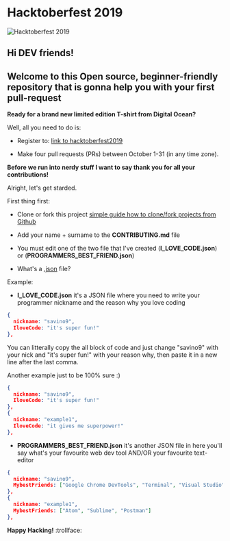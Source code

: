 # Hacktoberfest 2019

![Hacktoberfest 2019](/images/hacktoberfest2019.png)

## Hi DEV friends! 
## Welcome to this Open source, beginner-friendly repository that is gonna help you with your first pull-request 

__Ready for a brand new limited edition T-shirt from Digital Ocean?__

Well, all you need to do is:

- Register to: [link to hacktoberfest2019](https://hacktoberfest.digitalocean.com/)

- Make four pull requests (PRs) between October 1-31 (in any time zone).

**Before we run into nerdy stuff I want to say thank you for all your contributions!**

Alright, let's get starded.

First thing first:

- Clone or fork this project [simple guide how to clone/fork projects from Github](https://www.stevejgordon.co.uk/forking-cloning-github)

- Add your name + surname to the __CONTRIBUTING.md__ file

- You must edit one of the two file that I've created (__I_LOVE_CODE.json__) or (__PROGRAMMERS_BEST_FRIEND.json__)

* What's a [.json](https://en.wikipedia.org/wiki/JSON) file?

Example:

- __I_LOVE_CODE.json__ it's a JSON file where you need to write your programmer nickname and the reason why you love coding 

```json
{
  nickname: "savino9",
  IloveCode: "it's super fun!"
},
```

You can litterally copy the all block of code and just change "savino9" with your nick and "it's super fun!" with your reason why, then paste it in a new line after the last comma.

Another example just to be 100% sure :)

```json
{
  nickname: "savino9",
  IloveCode: "it's super fun!"
},
{
  nickname: "example1",
  IloveCode: "it gives me superpower!"
},
```

- __PROGRAMMERS_BEST_FRIEND.json__ it's another JSON file in here you'll say what's your favourite web dev tool AND/OR your favourite text-editor

```json
{
  nickname: "savino9",
  MybestFriends: ["Google Chrome DevTools", "Terminal", "Visual Studio"]
},
{
  nickname: "example1",
  MybestFriends: ["Atom", "Sublime", "Postman"]
},
```

__Happy Hacking!__ :trollface: